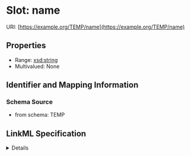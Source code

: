 # Slot: name

URI: [https://example.org/TEMP/name](https://example.org/TEMP/name)



<!-- no inheritance hierarchy -->




## Properties

* Range: [xsd:string](xsd:string)
* Multivalued: None







## Identifier and Mapping Information







### Schema Source


* from schema: TEMP




## LinkML Specification

<details>
```yaml
name: name
from_schema: TEMP
rank: 1000
alias: name
domain_of:
- Person
- Organization
range: string

```
</details>